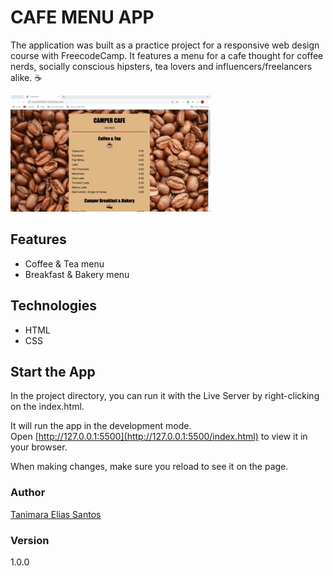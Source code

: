 # CAFE MENU APP

The application was built as a practice project for a responsive web design course with FreecodeCamp. It features a menu for a cafe thought for coffee nerds, socially conscious hipsters, tea lovers and influencers/freelancers alike. :coffee:

![cafe menu app - Tanimara Elias Santos](assets/images/cafe-menu-showcase.gif)

 ## Features

- Coffee & Tea menu
- Breakfast & Bakery menu

## Technologies

- HTML
- CSS

## Start the App

In the project directory, you can run it with the Live Server by right-clicking on the index.html.

It will run the app in the development mode.\
Open [http://127.0.0.1:5500](http://127.0.0.1:5500/index.html) to view it in your browser.

When making changes, make sure you reload to see it on the page.

### Author

[Tanimara Elias Santos](https://github.com/tanimaraeliassantos)

### Version

1.0.0
